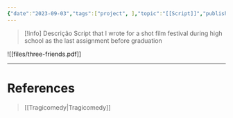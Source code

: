 ```yaml
---
{"date":"2023-09-03","tags":["project", ],"topic":"[[Script]]","publish":true,"description":"Script that I wrote for a shot film festival during high school as the last assignment before graduation","PassFrontmatter":true}
---
```


>[!info] Descrição
> Script that I wrote for a shot film festival during high school as the last assignment before graduation

![[files/three-friends.pdf]]

---
# References
>[[Tragicomedy\|Tragicomedy]]